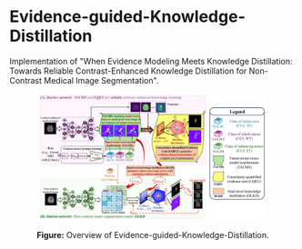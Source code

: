 # Evidence-guided-Knowledge-Distillation
Implementation of "When Evidence Modeling Meets Knowledge Distillation: Towards Reliable Contrast-Enhanced Knowledge Distillation for Non-Contrast Medical Image Segmentation".

<p align="center">
  <img src="figure/Graphical_abstract.jpg" width="80%">
</p>

<p align="center">
  <b>Figure:</b> Overview of Evidence-guided-Knowledge-Distillation.
</p>
